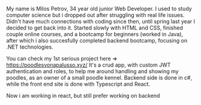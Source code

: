 My name is Milos Petrov, 34 year old junior  Web Developer.
I used to study computer science but i dropped out after struggling with real life issues. Didn't have much connections with coding since then, until spring last year I decided to get back into it.
Started slowly with HTML and CSS, finished couple online courses, and a bootcamp for beginners (worked in Java), after which i also succesfully completed backend bootcamp, 
focusing on .NET technologies. 

You can check my 1st serious project here => https://poodlesvonapalusso.xyz/ 
It's a crud app, with custom JWT authentication and roles, to help me around handling and showing my poodles, as an owner of a small poodle kennel. 
Backend side is done in c#, while the front end site is done with Typescript and React. 

Now i am working in react, but still prefer working on backend 


<!---
BakiZy/BakiZy is a ✨ special ✨ repository because its `README.md` (this file) appears on your GitHub profile.
You can click the Preview link to take a look at your changes.
--->
